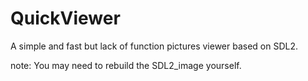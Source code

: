 # QuickViewer
<p>A simple and fast but lack of function pictures viewer based on SDL2.
<p>note: You may need to rebuild the SDL2_image yourself.

